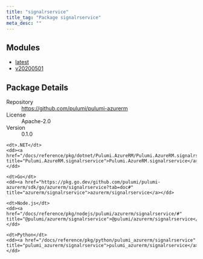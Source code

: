 ```yaml
---
title: "signalrservice"
title_tag: "Package signalrservice"
meta_desc: ""
---
```


<!-- WARNING: this file was generated by Pulumi Docs Generator. -->
<!-- Do not edit by hand unless you're certain you know what you are doing! -->



<h2 id="modules">Modules</h2>
<ul class="api">
    <li><a href="latest/" title="latest"><span class="symbol module"></span>latest</a></li>
    <li><a href="v20200501/" title="v20200501"><span class="symbol module"></span>v20200501</a></li>
</ul>

<h2 id="package-details">Package Details</h2>
<dl class="package-details">
	<dt>Repository</dt>
	<dd><a href="https://github.com/pulumi/pulumi-azurerm">https://github.com/pulumi/pulumi-azurerm</a></dd>
	<dt>License</dt>
	<dd>Apache-2.0</dd>
	<dt>Version</dt>
	<dd>0.1.0</dd>
</dl>



<dl class="tabular">

    <dt>.NET</dt>
    <dd><a href="/docs/reference/pkg/dotnet/Pulumi.AzureRM/Pulumi.AzureRM.signalrservice.html" title="Pulumi.AzureRM.signalrservice">Pulumi.AzureRM.signalrservice</a></dd>

    <dt>Go</dt>
    <dd><a href="https://pkg.go.dev/github.com/pulumi/pulumi-azurerm/sdk/go/azurerm/signalrservice?tab=doc#" title="azurerm/signalrservice">azurerm/signalrservice</a></dd>

    <dt>Node.js</dt>
    <dd><a href="/docs/reference/pkg/nodejs/pulumi/azurerm/signalrservice/#" title="@pulumi/azurerm/signalrservice">@pulumi/azurerm/signalrservice</a></dd>

    <dt>Python</dt>
    <dd><a href="/docs/reference/pkg/python/pulumi_azurerm/signalrservice" title="pulumi_azurerm/signalrservice">pulumi_azurerm/signalrservice</a></dd>

</dl>

